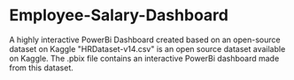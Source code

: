 # Employee-Salary-Dashboard
A highly interactive PowerBi Dashboard created based on an open-source dataset on Kaggle
"HRDataset-v14.csv" is an open source dataset available on Kaggle. The .pbix file contains an interactive PowerBi dashboard made from this dataset.
